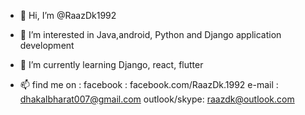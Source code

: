 - 👋 Hi, I’m @RaazDk1992
- 👀 I’m interested in Java,android, Python and Django application development
- 🌱 I’m currently learning Django, react, flutter

- 📫 find me on :
facebook : facebook.com/RaazDk.1992
e-mail : dhakalbharat007@gmail.com
outlook/skype: raazdk@outlook.com

<!---
RaazDk1992/RaazDk1992 is a ✨ special ✨ repository because its `README.md` (this file) appears on your GitHub profile.
You can click the Preview link to take a look at your changes.
--->
